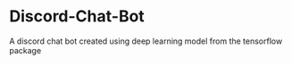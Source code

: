 # Discord-Chat-Bot
A discord chat bot created using deep learning model from the tensorflow package
